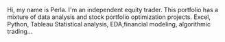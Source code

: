 Hi, my name is Perla. I'm an independent equity trader.
This portfolio has a mixture of data analysis and stock portfolio optimization projects.
Excel, Python, Tableau
Statistical analysis, EDA,financial modeling, algorithmic trading...
